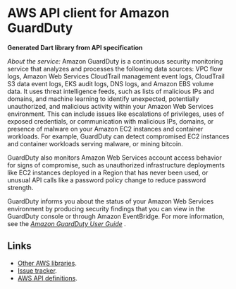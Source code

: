 # AWS API client for Amazon GuardDuty

**Generated Dart library from API specification**

*About the service:*
Amazon GuardDuty is a continuous security monitoring service that analyzes
and processes the following data sources: VPC flow logs, Amazon Web Services
CloudTrail management event logs, CloudTrail S3 data event logs, EKS audit
logs, DNS logs, and Amazon EBS volume data. It uses threat intelligence
feeds, such as lists of malicious IPs and domains, and machine learning to
identify unexpected, potentially unauthorized, and malicious activity within
your Amazon Web Services environment. This can include issues like
escalations of privileges, uses of exposed credentials, or communication
with malicious IPs, domains, or presence of malware on your Amazon EC2
instances and container workloads. For example, GuardDuty can detect
compromised EC2 instances and container workloads serving malware, or mining
bitcoin.

GuardDuty also monitors Amazon Web Services account access behavior for
signs of compromise, such as unauthorized infrastructure deployments like
EC2 instances deployed in a Region that has never been used, or unusual API
calls like a password policy change to reduce password strength.

GuardDuty informs you about the status of your Amazon Web Services
environment by producing security findings that you can view in the
GuardDuty console or through Amazon EventBridge. For more information, see
the <i> <a
href="https://docs.aws.amazon.com/guardduty/latest/ug/what-is-guardduty.html">Amazon
GuardDuty User Guide</a> </i>.

## Links

- [Other AWS libraries](https://github.com/agilord/aws_client/tree/master/generated).
- [Issue tracker](https://github.com/agilord/aws_client/issues).
- [AWS API definitions](https://github.com/aws/aws-sdk-js/tree/master/apis).
